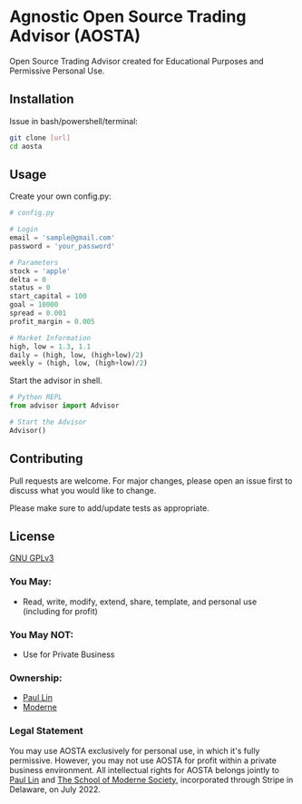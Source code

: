 # Agnostic Open Source Trading Advisor (AOSTA)

Open Source Trading Advisor created for Educational Purposes and Permissive Personal Use.

## Installation

Issue in bash/powershell/terminal:

```bash
git clone [url]
cd aosta
```

## Usage

Create your own config.py:

```python
# config.py

# Login
email = 'sample@gmail.com'
password = 'your_password'

# Parameters
stock = 'apple'
delta = 0
status = 0
start_capital = 100
goal = 10000
spread = 0.001
profit_margin = 0.005

# Market Information
high, low = 1.3, 1.1
daily = (high, low, (high+low)/2)
weekly = (high, low, (high+low)/2)

```

Start the advisor in shell.

```python
# Python REPL
from advisor import Advisor

# Start the Advisor
Advisor()
```

## Contributing
Pull requests are welcome. For major changes, please open an issue first to discuss what you would like to change.

Please make sure to add/update tests as appropriate.

## License
[GNU GPLv3](https://choosealicense.com/licenses/gpl-3.0/#)

### You May:
- Read, write, modify, extend, share, template, and personal use (including for profit)

### You May NOT:
- Use for Private Business

### Ownership:
- [Paul Lin](github.com/paulxflin)
- [Moderne](linkedin.com/company/moderne-soc/)

### Legal Statement
You may use AOSTA exclusively for personal use, in which it's fully permissive. However, you may not use AOSTA for profit within a private business environment. All intellectual rights for AOSTA belongs jointly to [Paul Lin](github.com/paulxflin) and [The School of Moderne Society](linkedin.com/company/moderne-soc/), incorporated through Stripe in Delaware, on July 2022. 
